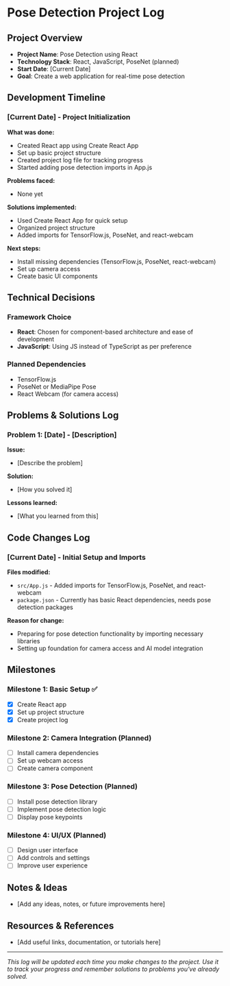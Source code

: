 # Pose Detection Project Log

## Project Overview
- **Project Name**: Pose Detection using React
- **Technology Stack**: React, JavaScript, PoseNet (planned)
- **Start Date**: [Current Date]
- **Goal**: Create a web application for real-time pose detection

## Development Timeline

### [Current Date] - Project Initialization
**What was done:**
- Created React app using Create React App
- Set up basic project structure
- Created project log file for tracking progress
- Started adding pose detection imports in App.js

**Problems faced:**
- None yet

**Solutions implemented:**
- Used Create React App for quick setup
- Organized project structure
- Added imports for TensorFlow.js, PoseNet, and react-webcam

**Next steps:**
- Install missing dependencies (TensorFlow.js, PoseNet, react-webcam)
- Set up camera access
- Create basic UI components

## Technical Decisions

### Framework Choice
- **React**: Chosen for component-based architecture and ease of development
- **JavaScript**: Using JS instead of TypeScript as per preference

### Planned Dependencies
- TensorFlow.js
- PoseNet or MediaPipe Pose
- React Webcam (for camera access)

## Problems & Solutions Log

### Problem 1: [Date] - [Description]
**Issue:**
- [Describe the problem]

**Solution:**
- [How you solved it]

**Lessons learned:**
- [What you learned from this]

## Code Changes Log

### [Current Date] - Initial Setup and Imports
**Files modified:**
- `src/App.js` - Added imports for TensorFlow.js, PoseNet, and react-webcam
- `package.json` - Currently has basic React dependencies, needs pose detection packages

**Reason for change:**
- Preparing for pose detection functionality by importing necessary libraries
- Setting up foundation for camera access and AI model integration

## Milestones

### Milestone 1: Basic Setup ✅
- [x] Create React app
- [x] Set up project structure
- [x] Create project log

### Milestone 2: Camera Integration (Planned)
- [ ] Install camera dependencies
- [ ] Set up webcam access
- [ ] Create camera component

### Milestone 3: Pose Detection (Planned)
- [ ] Install pose detection library
- [ ] Implement pose detection logic
- [ ] Display pose keypoints

### Milestone 4: UI/UX (Planned)
- [ ] Design user interface
- [ ] Add controls and settings
- [ ] Improve user experience

## Notes & Ideas
- [Add any ideas, notes, or future improvements here]

## Resources & References
- [Add useful links, documentation, or tutorials here]

---

*This log will be updated each time you make changes to the project. Use it to track your progress and remember solutions to problems you've already solved.* 